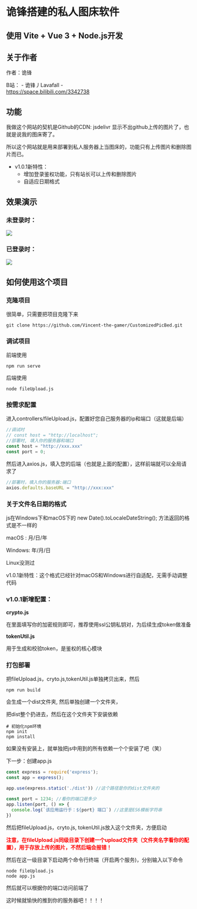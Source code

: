 # 诡锋搭建的私人图床软件

## 使用 Vite + Vue 3 + Node.js开发 


## 关于作者

作者：诡锋

B站： - 诡锋丿Lavafall - \
https://space.bilibili.com/3342738


## 功能

我做这个网站的契机是Github的CDN: jsdelivr 显示不出github上传的图片了，也就是说我的图床寄了。

所以这个网站就是用来部署到私人服务器上当图床的，功能只有上传图片和删除图片而已。

* v1.0.1新特性：
  - 增加登录鉴权功能，只有站长可以上传和删除图片
  - 自适应日期格式


## 效果演示

### 未登录时：
![](http://124.222.43.240:2334/upload/2022-7-13$17754DTENy.png)

### 已登录时：
![](http://124.222.43.240:2334/upload/2022-7-13$73077hHwaE.jpg)


## 如何使用这个项目

### 克隆项目

很简单，只需要把项目克隆下来

~~~shell
git clone https://github.com/Vincent-the-gamer/CustomizedPicBed.git
~~~

### 调试项目

前端使用

~~~shell
npm run serve
~~~

后端使用

~~~shell
node fileUpload.js
~~~

### 按需求配置

进入controllers/fileUpload.js，配置好您自己服务器的ip和端口（这就是后端）

~~~js
//调试时
// const host = "http://localhost";
//部署时, 填入你的服务器和端口
const host = "http://xxx.xxx"
const port = 0;
~~~

然后进入axios.js，填入您的后端（也就是上面的配置），这样前端就可以全局请求了

~~~js
//部署时，填入你的服务器:端口
axios.defaults.baseURL = "http://xxx:xxx"
~~~

### 关于文件名日期的格式

js在Windows下和macOS下的 new Date().toLocaleDateString(); 方法返回的格式是不一样的

macOS : 月/日/年

Windows: 年/月/日

Linux没测过

v1.0.1新特性：这个格式已经针对macOS和Windows进行自适配，无需手动调整代码

### v1.0.1新增配置：
**crypto.js**

在里面填写你的加密规则即可，推荐使用ssl公钥私钥对，为后续生成token做准备

**tokenUtil.js**

用于生成和校验token，是鉴权的核心模块

### 打包部署

把fileUpload.js，cryto.js,tokenUtil.js单独拷贝出来，然后

~~~shell
npm run build
~~~

会生成一个dist文件夹, 然后单独创建一个文件夹，

把dist整个扔进去，然后在这个文件夹下安装依赖

~~~shell
# 初始化npm环境
npm init 
npm install
~~~

如果没有安装上，就单独把js中用到的所有依赖一个个安装了吧（笑）

下一步：创建app.js

~~~js
const express = require('express');
const app = express();

app.use(express.static('./dist')) //这个路径是你的dist文件夹的

const port = 1234; //看你的端口是多少
app.listen(port, () => {
  console.log(`该应用运行于：${port} 端口`) //这里是ES6模板字符串
})
~~~

然后把fileUpload.js，cryto.js, tokenUtil.js放入这个文件夹，方便启动

**<font color="red">注意，在fileUpload.js同级目录下创建一个upload文件夹（文件夹名字看你的配置），用于存放上传的图片，不然后端会报错！</font>**

然后在这一级目录下启动两个命令行终端（开启两个服务)，分别输入以下命令

~~~shell
node fileUpload.js
node app.js
~~~

然后就可以根据你的端口访问前端了

这时候就愉快的推到你的服务器吧！！！！

